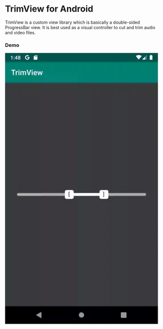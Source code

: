 # TrimView for Android

TrimView is a custom view library which is basically a double-sided ProgressBar view. It is best used as a visual controller to cut and trim audio and video files.

### Demo

![TrimView.gif](TrimView.gif)